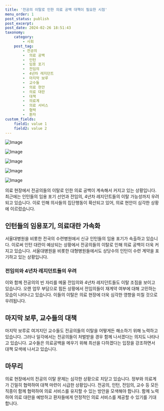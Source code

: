 ```yaml
---
title: '전공의 이탈로 인한 의료 공백 대책이 필요한 시점'
menu_order: 1
post_status: publish
post_excerpt: 
post_date: 2024-02-26 18:51:43
taxonomy:
    category:
        - 사회
    post_tag:
        - 전공의
        -  의료 공백
        -  인턴
        -  임용 포기
        -  전임의
        -  4년차 레지던트
        -  마지막 보루
        -  교수들
        -  의료 현안
        -  의료 대란
        -  대책
        -  의료계
        -  의료 서비스
        -  협력
        -  환자
custom_fields:
    field1: value 1
    field2: value 2
---
```


![Image](https://imgnews.pstatic.net/image/001/2024/02/25/PYH2024021909140001300_P4_20240225205408109.jpg?type=w647)

![Image](https://imgnews.pstatic.net/image/001/2024/02/25/PYH2024022307840005400_P4_20240225205408118.jpg?type=w647)

![Image](https://imgnews.pstatic.net/image/001/2024/02/25/PYH2024021614760005300_P4_20240225205408124.jpg?type=w647)

![Image](https://imgnews.pstatic.net/image/001/2024/02/25/PYH2024021909760001300_P4_20240225205408132.jpg?type=w647)

![Image](https://imgnews.pstatic.net/image/001/2024/02/25/PYH2024022310600005200_P4_20240225205408138.jpg?type=w647)

의료 현장에서 전공의들의 이탈로 인한 의료 공백이 계속해서 커지고 있는 상황입니다. 최근에는 인턴들의 임용 포기 선언과 전임의, 4년차 레지던트들의 이탈 가능성까지 우려되고 있습니다. 이로 인해 의사들의 집단행동이 확산되고 있어, 의료 현안이 심각한 상황에 이르렀습니다.
## 인턴들의 임용포기, 의료대란 가속화
서울대병원을 비롯한 전국의 수련병원에서 신규 인턴들의 임용 포기가 속출하고 있습니다. 이로써 인턴 대란이 예상되는 상황에서 전공의들의 이탈로 인해 의료 공백이 더욱 커지고 있습니다. 서울대병원을 비롯한 대형병원들에서도 상당수의 인턴이 수련 계약을 포기하고 있는 상황입니다.
### 전임의와 4년차 레지던트들의 우려
이와 함께 전공의의 빈 자리를 메울 전임의와 4년차 레지던트들도 이탈 조짐을 보이고 있습니다. 오랜 업무 부담으로 힘든 상황에서 전임의들이 재계약 여부에 대해 고민하는 모습이 나타나고 있습니다. 이들의 이탈은 의료 현장에 더욱 심각한 영향을 미칠 것으로 우려됩니다.
## 마지막 보루, 교수들의 대책
마지막 보루로 여겨지던 교수들도 전공의들의 이탈을 어떻게든 해소하기 위해 노력하고 있습니다. 그러나 일각에서는 전공의들이 처벌받을 경우 함께 나서겠다는 의지도 나타나고 있습니다. 교수들은 의료공백을 메우기 위해 최선을 다하겠다는 입장을 강조하면서 대책 모색에 나서고 있습니다.
## 마무리
의료 현장에서의 전공의 이탈 문제는 심각한 상황으로 치닫고 있습니다. 정부와 의료계가 긴밀히 협력하여 대책 마련이 시급한 상황입니다. 전공의, 인턴, 전임의, 교수 등 모든 직종이 함께 협력하여 의료 서비스를 유지할 수 있는 방안을 모색해야 합니다. 함께 노력하여 의료 대란을 예방하고 환자들에게 안정적인 의료 서비스를 제공할 수 있기를 기대합니다.
